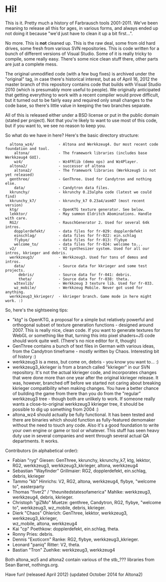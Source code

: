 # Hi!

This is it. Pretty much a history of Farbrausch tools 2001-2011. We've been
meaning to release all this for ages, in various forms, and always ended up
not doing it because "we'd just have to clean it up a bit first...".

No more. This is **not** cleaned up. This is the raw deal, some from old hard
drives, some fresh from various SVN repositories. This is code written for
a bunch of different versions of Visual Studio. Some of it is really tricky
to compile, some really easy. There's some nice clean stuff there, other parts
are just a complete mess.

The original unmodified code (with a few bug fixes) is archived under the
"original" tag, in case there's historical interest, but as of April 16, 2012
the master branch of this repository contains code that builds with Visual
Studio 2010 (which is presumably more useful to people). We originally
anticipated that getting everything to work with a recent compiler would
prove difficult, but it turned out to be fairly easy and required only small
changes to the code base, so there's little value in keeping the two branches
separate.

All of this is released either under a BSD license or put in the public
domain (stated per project). Not that you're likely to want to use most of
this code, but if you want to, we see no reason to keep you.

So what do we have in here? Here's the basic directory structure:

```
  altona_wz4/           - Altona and Werkkzeug4. Our most recent code foundation and tool.
    altona/             - The framework libraries (includes base Werkkzeug4 GUI).
    wz4/                - Wz4FRlib (demo ops) and Wz4Player.
  altona2/              - successor of altona
    altona2/            - The framework libraries (Werkkzeug5 is not yet released)
  genthree/             - GenThree. Used for Candytron and nothing else.
    data/               - Candytron data files.
  kkrunchy/             - kkrunchy 0.23alpha code (latest we could find)
  kkrunchy_k7/          - kkrunchy_k7 0.23a4/asm07 (most recent version)
  ktg/                  - OpenKTG texture generator. See below.
  lekktor/              - May summon Eldritch Abominations. Handle with care.
  RG2/                  - RauschGenerator 2. Used for several 64k intros.
    dopplerdefekt/      - data files for fr-029: dopplerdefekt
    einschlag/          - data files for fr-022: ein.schlag
    flybye/             - data files for fr-013: flybye
    welcome_to/         - data files for fr-024: welcome to...
  v2/                   - V2 synthesizer system. Used for all our intros, kkrieger and debris.
  werkkzeug3/           - Werkkzeug3. Used for tons of demos and intros.
    data/               - Source data for kkrieger and some test projects.
      debris/           - Source data for fr-041: debris.
      theta/            - Source data for fr-038: theta.
    w3texlib/           - Werkkzeug 3 texture lib. Used for fr-033.
    wz_mobile/          - Werkkzeug Mobile. Never got used for anything.
  werkkzeug3_kkrieger/  - kkrieger branch. Game mode in here might work. :)
```

So, here's the sightseeing tips:

* "ktg" is OpenKTG, a proposal for a simple but relatively powerful and
  orthogonal subset of texture generation functions - designed around 2007.
  This is really nice, clean code. If you want to generate textures for WebGL
  or something like that, turning this into pixel shaders+JS code should work
  quite well. (There's no nice editor for it, though)
* GenThree contains a bunch of text files in German with various ideas, from
  the Candytron timeframe - mostly written by Chaos. Interesting bit of
  history :)
* werkkzeug3 is a mess, but come on, debris - you know you want to... :)
* werkkzeug3_kkrieger is from a branch called "kkrieger" in our SVN repository.
  It's not the actual kkrieger code, and incorporates changes that were done
  more than one year after the original kkrieger release. It was, however,
  branched off before we started not caring about breaking kkrieger
  compatibility when making changes. You have a better chance of building the
  game from there than you do from the "regular" werkkzeug3 tree - though both
  are unlikely to work.
  If someone really wants a close-to-original werkkzeug3 kkrieger tree, it should
  be possible to dig up something from 2004 :)
* altona_wz4 should actually be fully functional. It has been tested and there are
  binaries which should function as fully-featured demomaker without the need to
  touch any code. Also it's a good foundation to write your own engine or game
  or tool or whatever. This stuff has seen heavy duty use in several companies and
  went through several actual QA departments. It works.

Contributors (in alphabetical order):

* Fabian "ryg" Giesen: GenThree, kkrunchy, kkrunchy_k7, ktg, lekktor, RG2,
  werkkzeug3, werkkzeug3_kkrieger, altona, werkkzeug4
* Sebastian "Wayfinder" Grillmaier: RG2, dopplerdefekt, ein.schlag, debris,
  kkrieger
* Tammo "kb" Hinrichs: V2, RG2, altona, werkkzeug4, flybye, "welcome to", easterparty
* Thomas "fiver2" / "theunitedstatesofamerica" Mahlke: werkkzeug3, werkkzeug4,
  debris, kkrieger.
* Christoph "giZMo" Muetze: genthree, Candytron, RG2, flybye, "welcome to",
  werkkzeug3, wz_mobile, debris, kkrieger.
* Dierk "Chaos" Ohlerich: GenThree, lekktor, werkkzeug3, werkkzeug3_kkrieger,  
  wz_mobile, altona, werkkzeug4
* Kai "cp" Poethkow: dopplerdefekt, ein.schlag, theta.
* Ronny Pries: debris.
* Dennis "Exoticorn" Ranke: RG2, flybye, werkkzeug3_kkrieger.
* Leonard "paniq" Ritter: V2, theta.
* Bastian "Tron" Zuehlke: werkkzeug3, werkkzeug4

Both altona_wz5 and altona2 contain various of the stb_??? libraries from Sean
Barret, nothings.org.

Have fun!
(released April 2012)
(updated October 2014 for Altona2)
